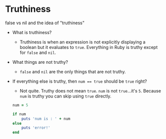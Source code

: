 # Truthiness

false vs nil and the idea of "truthiness"

- What is truthiness?
	- Truthiness is when an expression is not explicitly displaying a boolean but it evaluates to `true`. Everything in Ruby is truthy except for `false` and `nil`.

- What things are not truthy?
	- `false` and `nil` are the only things that are not truthy.

- If everything else is truthy, then `num == true` should be `true` right?
	- Not quite. Truthy does not mean `true`. `num` is not `true`...it's `5`. Because `num` is truthy you can skip using `true` directly.
	```ruby
	num = 5

	if num
		puts 'num is : ' + num
  else
		puts 'error!'
	end
	```
